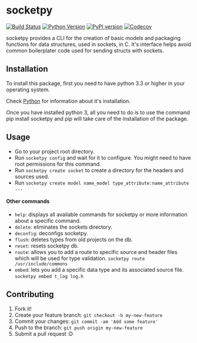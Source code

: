 # socketpy
[![Build Status](https://travis-ci.com/fran-bravo/socketpy.svg?token=xiwZKBqBy5Nsagz6fEGD&branch=master)](https://travis-ci.com/fran-bravo/socketpy)
[![Python Version](https://img.shields.io/badge/python-3.3%20%2B-blue.svg)](https://www.python.org/)
[![PyPI version](https://badge.fury.io/py/socketpy.svg)](https://badge.fury.io/py/socketpy)
[![Codecov](https://codecov.io/gh/fran-bravo/socketpy/branch/master/graph/badge.svg?token=QWk3SwZ3eG)](https://codecov.io/gh/fran-bravo/socketpy)

socketpy provides a CLI for the creation of basic models and packaging functions for data structures, used in sockets, in C.
It's interface helps avoid common boilerplater code used for sending structs with sockets.

## Installation
To install this package, first you need to have python 3.3 or higher in your operating system.

Check [Python](https://www.python.org/downloads/source/) for information about it's installation.

Once you have installed python 3, all you need to do is to use the command pip install socketpy and pip
will take care of the installation of the package.
## Usage
* Go to your project root directory.
* Run `socketpy config` and wait for it to configure. You might need to have root permissions for this command.
* Run `socketpy create socket` to create a directory for the headers and sources used.
* Run `socketpy create model name_model type_attribute:name_attribute ... `

#### Other commands

*   `help`: displays all available commands for socketpy or more information about a specific command.
*   `delete`: eliminates the sockets directory.
*   `deconfig`: deconfigs socketpy.
*   `flush`: deletes types from old projects on the db.
*   `reset`: resets socketpy db.
*   `route`: allows you to add a route to specific source and header files which will be used for type validation. `socketpy route /usr/include/commons`
*   `embed`: lets you add a specific data type and its associated source file. `socketpy embed t_log log.h`



## Contributing
1. Fork it!
2. Create your feature branch: `git checkout -b my-new-feature`
3. Commit your changes: `git commit -am 'Add some feature'`
4. Push to the branch: `git push origin my-new-feature`
5. Submit a pull request :D
